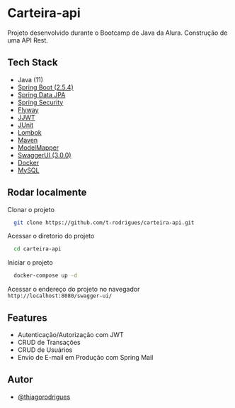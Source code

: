# Carteira-api

Projeto desenvolvido durante o Bootcamp de Java da Alura. Construção de uma API Rest.


## Tech Stack

- Java (11)
- [Spring Boot (2.5.4)](https://spring.io/projects/spring-boot)
- [Spring Data JPA](https://spring.io/projects/spring-data-jpa)
- [Spring Security](https://spring.io/projects/spring-security)
- [Flyway](https://flywaydb.org/)
- [JJWT](https://github.com/jwtk/jjwt)
- [JUnit](https://junit.org/junit5/)
- [Lombok](https://projectlombok.org/)
- [Maven](https://maven.apache.org/)
- [ModelMapper](http://modelmapper.org/)
- [SwaggerUI (3.0.0)](https://github.com/springfox/springfox)
- [Docker](https://www.docker.com/)
- [MySQL](https://www.mysql.com/)

## Rodar localmente

Clonar o projeto

```bash
  git clone https://github.com/t-rodrigues/carteira-api.git
```

Acessar o diretorio do projeto

```bash
  cd carteira-api
```

Iniciar o projeto

```bash
  docker-compose up -d
```

Acessar o endereço do projeto no navegador `http://localhost:8080/swagger-ui/`


## Features

- Autenticação/Autorização com JWT
- CRUD de Transações
- CRUD de Usuários
- Envio de E-mail em Produção com Spring Mail


## Autor

- [@thiagorodrigues](https://www.github.com/t-rodrigues)
